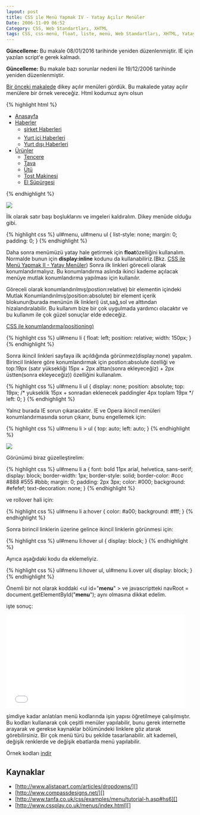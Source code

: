 ```yaml
---
layout: post
title: CSS ile Menü Yapmak IV - Yatay Açılır Menüler
Date: 2006-11-09 06:52
Category: CSS, Web Standartları, XHTML
tags: CSS, css-menü, float, liste, menü, Web Standartları, XHTML, Yatay Açılır Menüler
---
```


**Güncelleme:** Bu makale 08/01/2016 tarihinde yeniden düzenlenmiştir. IE için yazılan script'e gerek kalmadı.

**Güncelleme:** Bu makale bazı sorunlar nedeni ile 19/12/2006 tarihinde
yeniden düzenlenmiştir.

[Bir önceki makalede][] dikey açılır menüleri gördük. Bu makalede yatay
açılır menülere bir örnek vereceğiz. Html kodumuz aynı olsun

{% highlight html %}
<ul id="menu" >
    <li><a href="#">Anasayfa</a></li>
    <li><a href="#">Haberler</a>
    <ul>
        <li><a href="#">şirket Haberleri </a></li>
        <li><a href="#">Yurt içi Haberleri </a></li>
        <li><a href="#">Yurt dışı Haberleri</a></li>
    </ul>
    </li>
    <li><a href="#">Ürünler</a>
    <ul>
        <li><a href="#">Tencere</a></li>
        <li><a href="#">Tava</a></li>
        <li><a href="#">Ütü</a></li>
        <li><a href="#">Tost Makinesi </a></li>
        <li><a href="#">El Süpürgesi </a></li>
    </ul>
    </li>
</ul>
{% endhighlight %}

![][100]

İlk olarak satır başı boşluklarını ve imgeleri kaldıralım. Dikey menüde
olduğu gibi.

{% highlight css %}
ul#menu, ul#menu ul {
    list-style: none;
    margin: 0;
    padding: 0;
}
{% endhighlight %}

Daha sonra menümüzü yatay hale getirmek için **float**özelliğini
kullanalım. Normalde bunun için **display:inline** kodunu da
kullanabiliriz.(Bkz. [CSS ile Menü Yapmak II - Yatay Menüler][]) Sonra
ilk linkleri göreceli olarak konumlandırmalıyız. Bu konumlandırma
aslında ikinci kademe açılacak menüye mutlak konumlandırma yapılması
için kullanılır.

Göreceli olarak konumlandırılmış(postion:relative) bir elementin
içindeki Mutlak Konumlandırılmış(position:absolute) bir element içerik
blokunun(burada menünün ilk linkleri) üst,sağ,sol ve alttından
hizalandıralabilir. Bu kullanım bize bir çok uygulmada yardımcı
olacaktır ve bu kullanım ile çok güzel sonuçlar elde edeceğiz.

[CSS ile konumlandırma(positioning)][]

{% highlight css %}
ul#menu li {
    float: left;
    position: relative;
    width: 150px;
}
{% endhighlight %}

Sonra ikincil linkleri sayfaya ilk açıldığında görünmez(display:none)
yapalım. Birincil linklere göre konumlandırmak için postion:absolute
özelliği ve top:19px (satır yüksekliği 15px + 2px alttan(sonra
ekleyeceğiz) + 2px üstten(sonra ekleyeceğiz)) özelliğini kullanalım.

{% highlight css %}
ul#menu li ul {
    display: none;
    position: absolute;
    top: 19px; /* yukseklik 15px + sonradan eklenecek paddingler 4px toplam 19px */
    left: 0;
}
{% endhighlight %}

Yalnız burada IE sorun çıkaracaktır. IE ve Opera ikincil menüleri
konumlandırmasında sorun çıkarır, bunu engellemek için:

{% highlight css %}
ul#menu li > ul {
    top: auto;
    left: auto;
}
{% endhighlight %}

![][1]

Görünümü biraz güzelleştirelim:

{% highlight css %}
ul#menu li a {
    font: bold 11px arial, helvetica, sans-serif;
    display: block;
    border-width: 1px;
    border-style: solid;
    border-color: #ccc #888 #555 #bbb;
    margin: 0;
    padding: 2px 3px;
    color: #000;
    background: #efefef;
    text-decoration: none;
}
{% endhighlight %}

ve rollover hali için:

{% highlight css %}
ul#menu li a:hover {
    color: #a00;
    background: #fff;
}
{% endhighlight %}

Sonra birincil linklerin üzerine gelince ikincil linklerin görünmesi
için:

{% highlight css %}
ul#menu li:hover ul {
  display: block;
}
{% endhighlight %}

Ayrıca aşağıdaki kodu da eklemeliyiz.

{% highlight css %}
  ul#menu li:hover ul, ul#menu li.over ul{
    display: block;
  }
{% endhighlight %}

Önemli bir not olarak koddaki <ul id="**menu**" \> ve javascriptteki navRoot = document.getElementById("**menu**"); aynı olmasına dikkat edelim.

işte sonuç:

<iframe src="/dokumanlar/menu4.htm" width="480" height="250" frameborder="0" scrolling="auto"></iframe>

şimdiye kadar anlatılan menü kodlarında işin yapısı öğretilmeye
çalışılmıştır. Bu kodları kullanarak çok çeşitli menüler yapılabilir,
bunu gerek internette arayarak ve gerekse kaynaklar bölümündeki linklere
göz atarak görebilirsiniz. Bir çok menü türü bu şekilde tasarlanabilir.
alt kademeli, değişik renklerde ve değişik ebatlarda menü yapılabilir.

Örnek kodları [indir][]

## Kaynaklar

-   [http://www.alistapart.com/articles/dropdowns/][]
-   [http://www.compassdesigns.net/][]
-   [http://www.tanfa.co.uk/css/examples/menu/tutorial-h.asp#hs6][]
-   [http://www.cssplay.co.uk/menus/index.html][]

  [Bir önceki makalede]: http://www.fatihhayrioglu.com/?p=216
  [100]: /images/menu3_resim1.gif
  [CSS ile Menü Yapmak II - Yatay Menüler]: http://www.fatihhayrioglu.com/?p=211
  [CSS ile konumlandırma(positioning)]: http://www.fatihhayrioglu.com/?p=151
  [1]: /images/menu4_resim2.gif
  [indir]: /dokumanlar/menu4yeni.zip
  [http://www.alistapart.com/articles/dropdowns/]: http://www.alistapart.com/articles/dropdowns/
  [http://www.compassdesigns.net/]: http://www.compassdesigns.net/tutorials/joomla-tutorials/css-drop-down-menu.html
  [http://www.tanfa.co.uk/css/examples/menu/tutorial-h.asp#hs6]: http://www.tanfa.co.uk/css/examples/menu/tutorial-h.asp#hs6
  [http://www.cssplay.co.uk/menus/index.html]: http://www.cssplay.co.uk/menus/index.html
